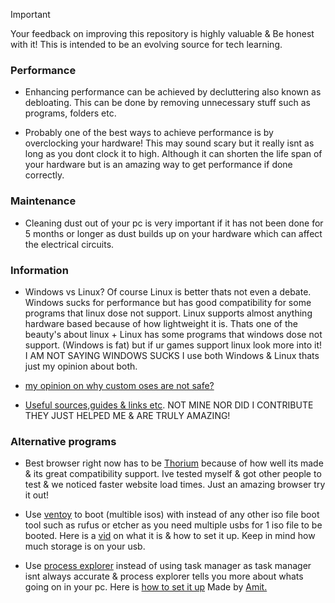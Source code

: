 > [!IMPORTANT]
Your feedback on improving this repository is highly valuable & Be honest with it! This is intended to be an evolving source for tech learning.

### Performance
- Enhancing performance can be achieved by decluttering also known as debloating. This can be done by removing unnecessary stuff such as programs, folders etc.

- Probably one of the best ways to achieve performance is by overclocking your hardware! This may sound scary but it really isnt as long as you dont clock it to high. Although it can shorten the life span of your hardware but is an amazing way to get performance if done correctly.

### Maintenance
- Cleaning dust out of your pc is very important if it has not been done for 5 months or longer as dust builds up on your hardware which can affect the electrical circuits.




### Information
- Windows vs Linux? Of course Linux is better thats not even a debate. Windows sucks for performance but has good compatibility for some programs that linux dose not support. Linux supports almost anything hardware based because of how lightweight it is. Thats one of the beauty's about linux + Linux has some programs that windows dose not support. (Windows is fat) but if ur games support linux look more into it! I AM NOT SAYING WINDOWS SUCKS I use both Windows & Linux thats just my opinion about both.

- [my opinion on why custom oses are not safe?]()

- [Useful sources,guides & links etc](guides&sources.md). NOT MINE NOR DID I CONTRIBUTE THEY JUST HELPED ME & ARE TRULY AMAZING!

### Alternative programs
- Best browser right now has to be [Thorium](https://thorium.rocks/) because of how well its made & its great compatibility support. Ive tested myself & got other people to test & we noticed faster website load times. Just an amazing browser try it out!

- Use [ventoy](https://www.ventoy.net) to boot (multible isos) with instead of any other iso file boot tool such as rufus or etcher as you need multiple usbs for 1 iso file to be booted. Here is a [vid](https://youtu.be/EgcC_40wyKs?si=RFZxsYGy8mXAjlnI) on what it is & how to set it up. Keep in mind how much storage is on your usb.

- Use [process explorer](https://learn.microsoft.com/en-us/sysinternals/downloads/process-explorer) instead of using task manager as task manager isnt always accurate & process explorer tells you more about whats going on in your pc. Here is [how to set it up](https://github.com/amitxv/PC-Tuning/blob/main/docs/post-install.md#replace-task-manager-with-process-explorer) Made by [Amit.](https://github.com/amitxv)
